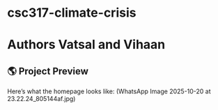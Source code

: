 # csc317-climate-crisis
# Authors Vatsal and Vihaan
## 🌎 Project Preview
Here’s what the homepage looks like:
(WhatsApp Image 2025-10-20 at 23.22.24_805144af.jpg)

